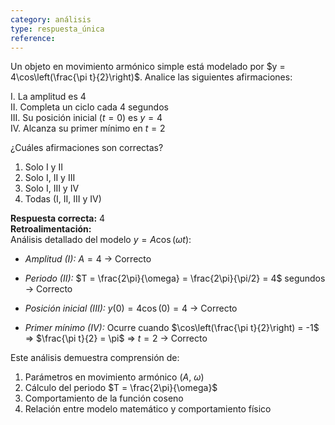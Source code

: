 ```yaml
---
category: análisis
type: respuesta_única
reference:
---
```


Un objeto en movimiento armónico simple está modelado por $y = 4\cos\left(\frac{\pi t}{2}\right)$. Analice las siguientes afirmaciones:

I. La amplitud es $4$  
II. Completa un ciclo cada $4$ segundos  
III. Su posición inicial ($t=0$) es $y=4$  
IV. Alcanza su primer mínimo en $t=2$  

¿Cuáles afirmaciones son correctas?

1. Solo I y II  
2. Solo I, II y III  
3. Solo I, III y IV  
4. Todas (I, II, III y IV)  

**Respuesta correcta:** 4  
**Retroalimentación:**  
Análisis detallado del modelo $y = A\cos(\omega t)$:

- *Amplitud (I):* $A = 4$ → Correcto
  
- *Periodo (II):* $T = \frac{2\pi}{\omega} = \frac{2\pi}{\pi/2} = 4$ segundos → Correcto
    
- *Posición inicial (III):* $y(0) = 4\cos(0) = 4$ → Correcto
  
- *Primer mínimo (IV):* Ocurre cuando $\cos\left(\frac{\pi t}{2}\right) = -1$ ⇒ $\frac{\pi t}{2} = \pi$ ⇒ $t=2$ → Correcto
  

Este análisis demuestra comprensión de:
1. Parámetros en movimiento armónico ($A$, $\omega$)
2. Cálculo del periodo $T = \frac{2\pi}{\omega}$
3. Comportamiento de la función coseno
4. Relación entre modelo matemático y comportamiento físico
